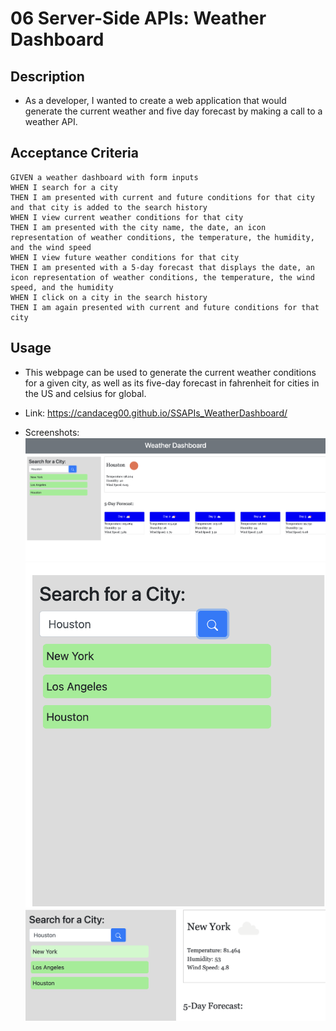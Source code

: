 # 06 Server-Side APIs: Weather Dashboard

## Description

* As a developer, I wanted to create a web application that would generate the current weather and five day forecast by making a call to a weather API.


## Acceptance Criteria

```
GIVEN a weather dashboard with form inputs
WHEN I search for a city
THEN I am presented with current and future conditions for that city and that city is added to the search history
WHEN I view current weather conditions for that city
THEN I am presented with the city name, the date, an icon representation of weather conditions, the temperature, the humidity, and the wind speed
WHEN I view future weather conditions for that city
THEN I am presented with a 5-day forecast that displays the date, an icon representation of weather conditions, the temperature, the wind speed, and the humidity
WHEN I click on a city in the search history
THEN I am again presented with current and future conditions for that city
```

## Usage

* This webpage can be used to generate the current weather conditions for a given city, as well as its five-day forecast in fahrenheit for cities in the US and celsius for global.

* Link: https://candaceg00.github.io/SSAPIs_WeatherDashboard/

* Screenshots:
    <img src="./images/screenshot1.png"/>
    <img src="./images/screenshot2.png"/>
    <img src="./images/screenshot3.png"/>